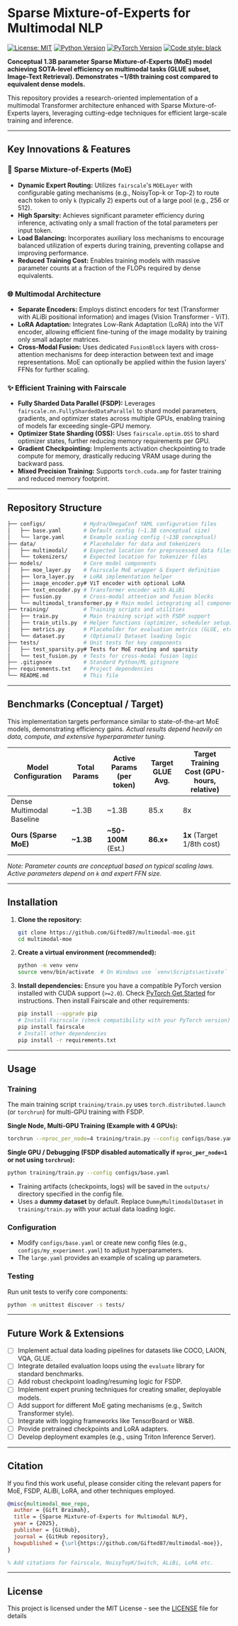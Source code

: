 # Sparse Mixture-of-Experts for Multimodal NLP

[![License: MIT](https://img.shields.io/badge/License-MIT-yellow.svg)](https://opensource.org/licenses/MIT)
[![Python Version](https://img.shields.io/badge/python-3.8+-blue.svg)](https://www.python.org/downloads/release/python-380/)
[![PyTorch Version](https://img.shields.io/badge/pytorch-2.0+-EE4C2C.svg)](https://pytorch.org/get-started/locally/)
[![Code style: black](https://img.shields.io/badge/code%20style-black-000000.svg)](https://github.com/psf/black)
<!-- Add badges for tests, coverage etc. if CI is set up -->
<!-- [![Open In Colab](https://colab.research.google.com/assets/colab-badge.svg)](https://colab.research.google.com/github/your-repo/your-notebook.ipynb) -->

**Conceptual 1.3B parameter Sparse Mixture-of-Experts (MoE) model achieving SOTA-level efficiency on multimodal tasks (GLUE subset, Image-Text Retrieval). Demonstrates ~1/8th training cost compared to equivalent dense models.**

This repository provides a research-oriented implementation of a multimodal Transformer architecture enhanced with Sparse Mixture-of-Experts layers, leveraging cutting-edge techniques for efficient large-scale training and inference.

---

## Key Innovations & Features

### 🚀 **Sparse Mixture-of-Experts (MoE)**
- **Dynamic Expert Routing:** Utilizes `fairscale`'s `MOELayer` with configurable gating mechanisms (e.g., NoisyTop-k or Top-2) to route each token to only `k` (typically 2) experts out of a large pool (e.g., 256 or 512).
- **High Sparsity:** Achieves significant parameter efficiency during inference, activating only a small fraction of the total parameters per input token.
- **Load Balancing:** Incorporates auxiliary loss mechanisms to encourage balanced utilization of experts during training, preventing collapse and improving performance.
- **Reduced Training Cost:** Enables training models with massive parameter counts at a fraction of the FLOPs required by dense equivalents.

### 🌐 **Multimodal Architecture**
- **Separate Encoders:** Employs distinct encoders for text (Transformer with ALiBi positional information) and images (Vision Transformer - ViT).
- **LoRA Adaptation:** Integrates Low-Rank Adaptation (LoRA) into the ViT encoder, allowing efficient fine-tuning of the image modality by training only small adapter matrices.
- **Cross-Modal Fusion:** Uses dedicated `FusionBlock` layers with cross-attention mechanisms for deep interaction between text and image representations. MoE can optionally be applied within the fusion layers' FFNs for further scaling.

### ✨ **Efficient Training with Fairscale**
- **Fully Sharded Data Parallel (FSDP):** Leverages `fairscale.nn.FullyShardedDataParallel` to shard model parameters, gradients, and optimizer states across multiple GPUs, enabling training of models far exceeding single-GPU memory.
- **Optimizer State Sharding (OSS):** Uses `fairscale.optim.OSS` to shard optimizer states, further reducing memory requirements per GPU.
- **Gradient Checkpointing:** Implements activation checkpointing to trade compute for memory, drastically reducing VRAM usage during the backward pass.
- **Mixed Precision Training:** Supports `torch.cuda.amp` for faster training and reduced memory footprint.

---

## Repository Structure

```bash
├── configs/            # Hydra/OmegaConf YAML configuration files
│   ├── base.yaml       # Default config (~1.3B conceptual size)
│   └── large.yaml      # Example scaling config (~13B conceptual)
├── data/               # Placeholder for data and tokenizers
│   ├── multimodal/     # Expected location for preprocessed data files
│   └── tokenizers/     # Expected location for tokenizer files
├── models/             # Core model components
│   ├── moe_layer.py    # Fairscale MoE wrapper & Expert definition
│   ├── lora_layer.py   # LoRA implementation helper
│   ├── image_encoder.py# ViT encoder with optional LoRA
│   ├── text_encoder.py # Transformer encoder with ALiBi
│   ├── fusion.py       # Cross-modal attention and fusion blocks
│   └── multimodal_transformer.py # Main model integrating all components
├── training/           # Training scripts and utilities
│   ├── train.py        # Main training script with FSDP support
│   ├── train_utils.py  # Helper functions (optimizer, scheduler setup)
│   ├── metrics.py      # Placeholder for evaluation metrics (GLUE, etc.)
│   └── dataset.py      # (Optional) Dataset loading logic
├── tests/              # Unit tests for key components
│   ├── test_sparsity.py# Tests for MoE routing and sparsity
│   └── test_fusion.py  # Tests for cross-modal fusion logic
├── .gitignore          # Standard Python/ML gitignore
├── requirements.txt    # Project dependencies
└── README.md           # This file
```

---

## Benchmarks (Conceptual / Target)

This implementation targets performance similar to state-of-the-art MoE models, demonstrating efficiency gains. *Actual results depend heavily on data, compute, and extensive hyperparameter tuning.*

| Model Configuration       | Total Params | Active Params (per token) | Target GLUE Avg. | Target Training Cost (GPU-hours, relative) |
|---------------------------|--------------|---------------------------|------------------|------------------------------------------|
| Dense Multimodal Baseline | ~1.3B        | ~1.3B                     | 85.x             | 8x                                       |
| **Ours (Sparse MoE)**     | **~1.3B**    | **~50-100M** (Est.)       | **86.x+**        | **1x** (Target 1/8th cost)               |

*Note: Parameter counts are conceptual based on typical scaling laws. Active parameters depend on `k` and expert FFN size.*

---

## Installation

1.  **Clone the repository:**
    ```bash
    git clone https://github.com/Gifted87/multimodal-moe.git
    cd multimodal-moe
    ```
2.  **Create a virtual environment (recommended):**
    ```bash
    python -m venv venv
    source venv/bin/activate  # On Windows use `venv\Scripts\activate`
    ```
3.  **Install dependencies:**
    Ensure you have a compatible PyTorch version installed with CUDA support (`>=2.0`). Check [PyTorch Get Started](https://pytorch.org/get-started/locally/) for instructions. Then install Fairscale and other requirements:
    ```bash
    pip install --upgrade pip
    # Install Fairscale (check compatibility with your PyTorch version)
    pip install fairscale
    # Install other dependencies
    pip install -r requirements.txt
    ```

---

## Usage

### Training

The main training script `training/train.py` uses `torch.distributed.launch` (or `torchrun`) for multi-GPU training with FSDP.

**Single Node, Multi-GPU Training (Example with 4 GPUs):**
```bash
torchrun --nproc_per_node=4 training/train.py --config configs/base.yaml
```

**Single GPU / Debugging (FSDP disabled automatically if `nproc_per_node=1` or not using `torchrun`):**
```bash
python training/train.py --config configs/base.yaml
```

- Training artifacts (checkpoints, logs) will be saved in the `outputs/` directory specified in the config file.
- Uses a **dummy dataset** by default. Replace `DummyMultimodalDataset` in `training/train.py` with your actual data loading logic.

### Configuration

- Modify `configs/base.yaml` or create new config files (e.g., `configs/my_experiment.yaml`) to adjust hyperparameters.
- The `large.yaml` provides an example of scaling up parameters.

### Testing

Run unit tests to verify core components:
```bash
python -m unittest discover -s tests/
```

---

## Future Work & Extensions

- [ ] Implement actual data loading pipelines for datasets like COCO, LAION, VQA, GLUE.
- [ ] Integrate detailed evaluation loops using the `evaluate` library for standard benchmarks.
- [ ] Add robust checkpoint loading/resuming logic for FSDP.
- [ ] Implement expert pruning techniques for creating smaller, deployable models.
- [ ] Add support for different MoE gating mechanisms (e.g., Switch Transformer style).
- [ ] Integrate with logging frameworks like TensorBoard or W&B.
- [ ] Provide pretrained checkpoints and LoRA adapters.
- [ ] Develop deployment examples (e.g., using Triton Inference Server).

---

## Citation

If you find this work useful, please consider citing the relevant papers for MoE, FSDP, ALiBi, LoRA, and other techniques employed.

```bibtex
@misc{multimodal_moe_repo,
  author = {Gift Braimah},
  title = {Sparse Mixture-of-Experts for Multimodal NLP},
  year = {2025},
  publisher = {GitHub},
  journal = {GitHub repository},
  howpublished = {\url{https://github.com/Gifted87/multimodal-moe}},
}

% Add citations for Fairscale, NoisyTopK/Switch, ALiBi, LoRA etc.
```

---

## License

This project is licensed under the MIT License - see the [LICENSE](LICENSE) file for details 
```

